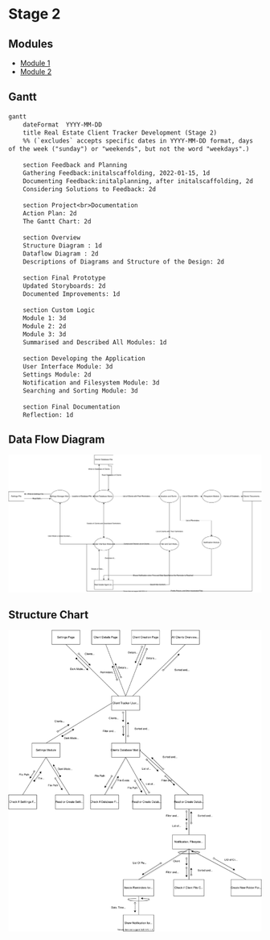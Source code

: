 # Stage 2
## Modules
- [Module 1](./module-1)
- [Module 2](./module-2)

## Gantt
```mermaid
gantt
    dateFormat  YYYY-MM-DD
    title Real Estate Client Tracker Development (Stage 2)
    %% (`excludes` accepts specific dates in YYYY-MM-DD format, days of the week ("sunday") or "weekends", but not the word "weekdays".)
	
	section Feedback and Planning
	Gathering Feedback:initalscaffolding, 2022-01-15, 1d
    Documenting Feedback:initalplanning, after initalscaffolding, 2d
    Considering Solutions to Feedback: 2d
    
	section Project<br>Documentation
    Action Plan: 2d
    The Gantt Chart: 2d

	section Overview
	Structure Diagram : 1d
    Dataflow Diagram : 2d
    Descriptions of Diagrams and Structure of the Design: 2d
    
    section Final Prototype
	Updated Storyboards: 2d
    Documented Improvements: 1d

    section Custom Logic
    Module 1: 3d
    Module 2: 2d
    Module 3: 3d
    Summarised and Described All Modules: 1d

    section Developing the Application
    User Interface Module: 3d
    Settings Module: 2d
    Notification and Filesystem Module: 3d
    Searching and Sorting Module: 3d

    section Final Documentation
    Reflection: 1d
```

## Data Flow Diagram
![Data Flow Diagram](dataflow.drawio.svg)

## Structure Chart
![Structure Chart](structure.drawio.svg)
